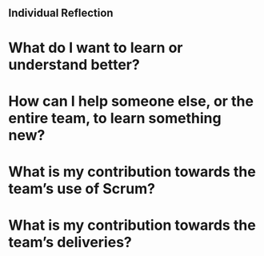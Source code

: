 ## Individual Reflection

# What do I want to learn or understand better?



# How can I help someone else, or the entire team, to learn something new?



# What is my contribution towards the team’s use of Scrum?



# What is my contribution towards the team’s deliveries?


